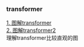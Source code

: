 ### transformer
[1. 图解transformer](https://blog.csdn.net/longxinchen_ml/article/details/86533005)  
[2. 图解transformer2](https://www.jianshu.com/p/e7d8caa13b21)  
理解transformer比较直观的图  

